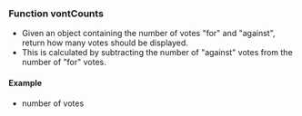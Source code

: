 ###  Function vontCounts
- Given an object containing the number of votes "for" and "against", return how many votes should be displayed.
- This is calculated by subtracting the number of "against" votes from the number of "for" votes.

#### Example
- number of votes
